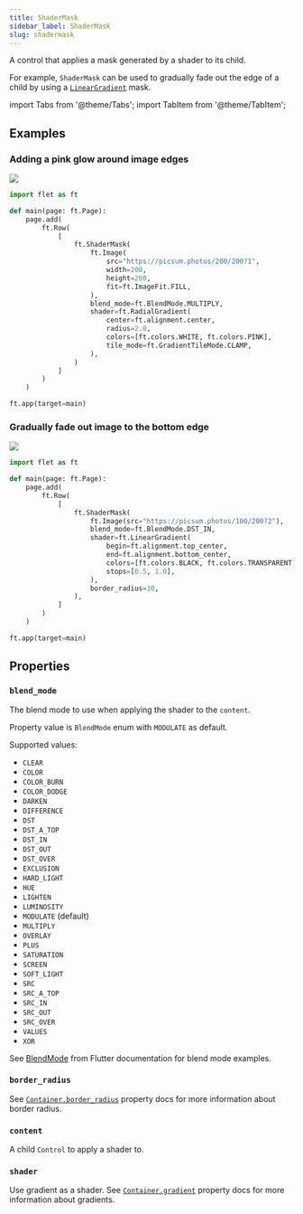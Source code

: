 ```yaml
---
title: ShaderMask
sidebar_label: ShaderMask
slug: shadermask
---
```


A control that applies a mask generated by a shader to its child.

For example, `ShaderMask` can be used to gradually fade out the edge of a child by using a [`LinearGradient`](/docs/controls/container#lineargradient) mask.

import Tabs from '@theme/Tabs';
import TabItem from '@theme/TabItem';

## Examples

### Adding a pink glow around image edges

<img src="/img/docs/controls/shader-mask/shader-mask-pink-glow.png" className="screenshot-20" />

<Tabs groupId="language">
  <TabItem value="python" label="Python" default>

```python
import flet as ft

def main(page: ft.Page):
    page.add(
        ft.Row(
            [
                ft.ShaderMask(
                    ft.Image(
                        src="https://picsum.photos/200/200?1",
                        width=200,
                        height=200,
                        fit=ft.ImageFit.FILL,
                    ),
                    blend_mode=ft.BlendMode.MULTIPLY,
                    shader=ft.RadialGradient(
                        center=ft.alignment.center,
                        radius=2.0,
                        colors=[ft.colors.WHITE, ft.colors.PINK],
                        tile_mode=ft.GradientTileMode.CLAMP,
                    ),
                )
            ]
        )
    )

ft.app(target=main)
```

  </TabItem>
</Tabs>

### Gradually fade out image to the bottom edge

<img src="/img/docs/controls/shader-mask/shader-mask-gradient.png" className="screenshot-20" />

<Tabs groupId="language">
  <TabItem value="python" label="Python" default>

```python
import flet as ft

def main(page: ft.Page):
    page.add(
        ft.Row(
            [
                ft.ShaderMask(
                    ft.Image(src="https://picsum.photos/100/200?2"),
                    blend_mode=ft.BlendMode.DST_IN,
                    shader=ft.LinearGradient(
                        begin=ft.alignment.top_center,
                        end=ft.alignment.bottom_center,
                        colors=[ft.colors.BLACK, ft.colors.TRANSPARENT],
                        stops=[0.5, 1.0],
                    ),
                    border_radius=10,
                ),
            ]
        )
    )

ft.app(target=main)
```

  </TabItem>
</Tabs>

## Properties

### `blend_mode`

The blend mode to use when applying the shader to the `content`.

Property value is `BlendMode` enum with `MODULATE` as default.

Supported values:

* `CLEAR`
* `COLOR`
* `COLOR_BURN`
* `COLOR_DODGE`
* `DARKEN`
* `DIFFERENCE`
* `DST`
* `DST_A_TOP`
* `DST_IN`
* `DST_OUT`
* `DST_OVER`
* `EXCLUSION`
* `HARD_LIGHT`
* `HUE`
* `LIGHTEN`
* `LUMINOSITY`
* `MODULATE` (default)
* `MULTIPLY`
* `OVERLAY`
* `PLUS`
* `SATURATION`
* `SCREEN`
* `SOFT_LIGHT`
* `SRC`
* `SRC_A_TOP`
* `SRC_IN`
* `SRC_OUT`
* `SRC_OVER`
* `VALUES`
* `XOR`

See [BlendMode](https://api.flutter.dev/flutter/dart-ui/BlendMode.html) from Flutter documentation for blend mode examples.

### `border_radius`

See [`Container.border_radius`](container#border_radius) property docs for more information about border radius.

### `content`

A child `Control` to apply a shader to.

### `shader`

Use gradient as a shader. See [`Container.gradient`](container#gradient) property docs for more information about gradients.
